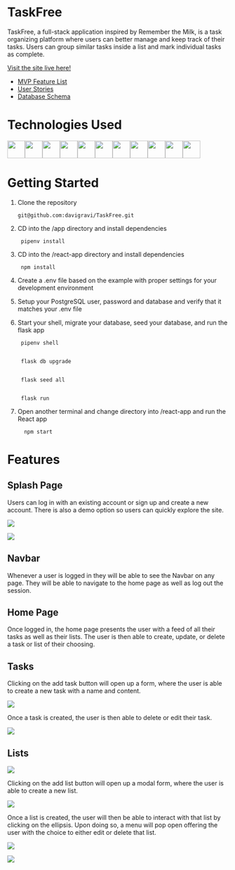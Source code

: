 # TaskFree

TaskFree, a full-stack application inspired by Remember the Milk, is a task organizing platform where users can better manage and keep track of their tasks. Users can group similar tasks inside a list and mark individual tasks as complete. 

[Visit the site live here!](https://task-free.herokuapp.com/)

* [MVP Feature List](https://github.com/davigravi/TaskFree/wiki/MVP-Feature-List)
* [User Stories](https://github.com/davigravi/TaskFree/wiki/User-Stories)
* [Database Schema](https://github.com/davigravi/TaskFree/wiki/Dabase-Schema)
<!-- * [Frontend Routes](https://github.com/jstnswn/Instagram-Clone/wiki/Frontend-Routes)
* [API Documentation](https://github.com/jstnswn/Instagram-Clone/wiki/API-Routes) -->


# Technologies Used

<img src="react-app/public/images/flask.png" width="40" height="40"><img src="react-app/public/images/python.png" width="40" height="40"><img src="react-app/public/images/sqla.png" width="40" height="40"><img src="react-app/public/images/psql.png" width="40" height="40"><img src="react-app/public/images/redux.png" width="40" height="40"><img src="react-app/public/images/react.png" width="40" height="40"><img src="react-app/public/images/docker.png" width="40" height="40"><img src="react-app/public/images/css.png" width="40" height="40"><img src="react-app/public/images/html.png" width="40" height="40"><img src="react-app/public/images/javascript.png" width="40" height="40"><img src="react-app/public/images/node.png" width="40" height="40">

# Getting Started

1. Clone the repository

       git@github.com:davigravi/TaskFree.git

2. CD into the /app directory and install dependencies

        pipenv install

3. CD into the /react-app directory and install dependencies

        npm install

4. Create a .env file based on the example with proper settings for your development environment

5. Setup your PostgreSQL user, password and database and verify that it matches your .env file

6. Start your shell, migrate your database, seed your database, and run the flask app

        pipenv shell


        flask db upgrade


        flask seed all


        flask run
       
 7. Open another terminal and change directory into /react-app and run the React app

          npm start
          
 # Features
 
 ## Splash Page
 
Users can log in with an existing account or sign up and create a new account. There is also a demo option so users can quickly explore the site.

<img src='react-app/public/images/login.png'>

</img><img src='react-app/public/images/signup.png'></img>

## Navbar

Whenever a user is logged in they will be able to see the Navbar on any page. They will be able to navigate to the home page as well as log out the session. 

## Home Page

Once logged in, the home page presents the user with a feed of all their tasks as well as their lists. The user is then able to create, update, or delete a task or list of their choosing. 

## Tasks 

Clicking on the add task button will open up a form, where the user is able to create a new task with a name and content. 

</img><img src='react-app/public/images/adding-task.png'></img>

Once a task is created, the user is then able to delete or edit their task. 

</img><img src='react-app/public/images/editing-task.png'></img>

## Lists

</img><img src='react-app/public/images/list-view.png'></img>

Clicking on the add list button will open up a modal form, where the user is able to create a new list. 

</img><img src='react-app/public/images/adding-list.png'></img>

Once a list is created, the user will then be able to interact with that list by clicking on the ellipsis. Upon doing so, a menu will pop open offering the user with the choice to either edit or delete that list. 

</img><img src='react-app/public/images/list-menu.png'></img>

</img><img src='react-app/public/images/editing-list.png'></img>

